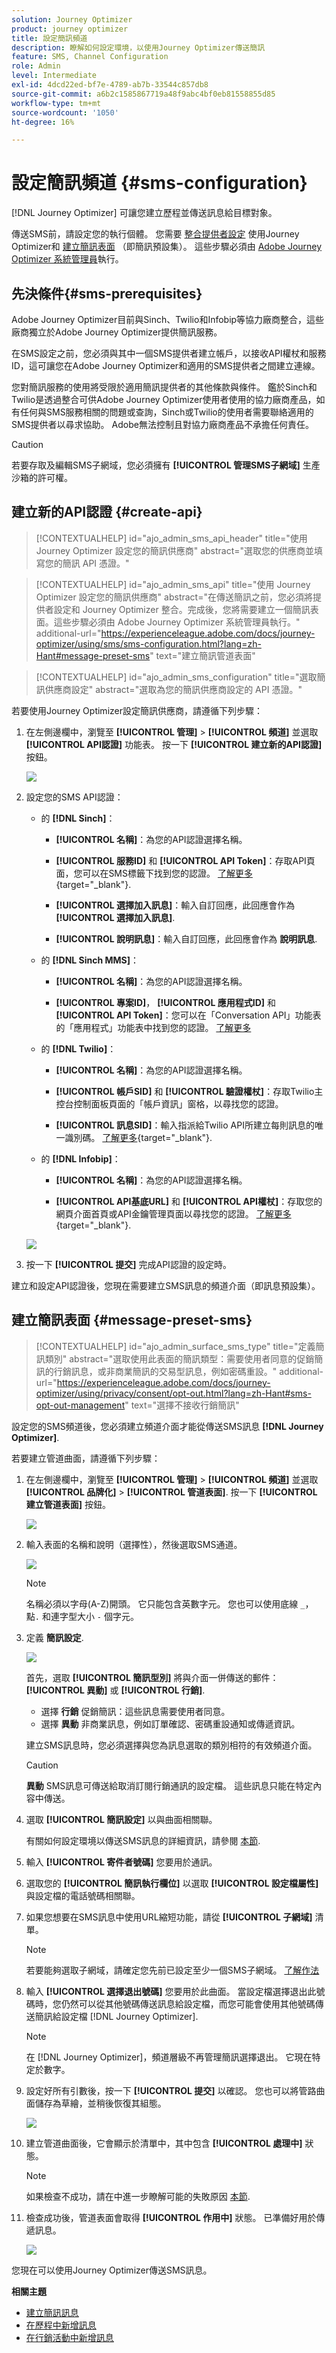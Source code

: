 ```yaml
---
solution: Journey Optimizer
product: journey optimizer
title: 設定簡訊頻道
description: 瞭解如何設定環境，以使用Journey Optimizer傳送簡訊
feature: SMS, Channel Configuration
role: Admin
level: Intermediate
exl-id: 4dcd22ed-bf7e-4789-ab7b-33544c857db8
source-git-commit: a6b2c1585867719a48f9abc4bf0eb81558855d85
workflow-type: tm+mt
source-wordcount: '1050'
ht-degree: 16%

---
```


# 設定簡訊頻道 {#sms-configuration}

[!DNL Journey Optimizer] 可讓您建立歷程並傳送訊息給目標對象。

傳送SMS前，請設定您的執行個體。 您需要 [整合提供者設定](#create-api) 使用Journey Optimizer和 [建立簡訊表面](#message-preset-sms) （即簡訊預設集）。 這些步驟必須由 [Adobe Journey Optimizer 系統管理員](../start/path/administrator.md)執行。

## 先決條件{#sms-prerequisites}

Adobe Journey Optimizer目前與Sinch、Twilio和Infobip等協力廠商整合，這些廠商獨立於Adobe Journey Optimizer提供簡訊服務。

在SMS設定之前，您必須與其中一個SMS提供者建立帳戶，以接收API權杖和服務ID，這可讓您在Adobe Journey Optimizer和適用的SMS提供者之間建立連線。

您對簡訊服務的使用將受限於適用簡訊提供者的其他條款與條件。 鑑於Sinch和Twilio是透過整合可供Adobe Journey Optimizer使用者使用的協力廠商產品，如有任何與SMS服務相關的問題或查詢，Sinch或Twilio的使用者需要聯絡適用的SMS提供者以尋求協助。 Adobe無法控制且對協力廠商產品不承擔任何責任。

>[!CAUTION]
>
>若要存取及編輯SMS子網域，您必須擁有 **[!UICONTROL 管理SMS子網域]** 生產沙箱的許可權。

## 建立新的API認證 {#create-api}

>[!CONTEXTUALHELP]
>id="ajo_admin_sms_api_header"
>title="使用 Journey Optimizer 設定您的簡訊供應商"
>abstract="選取您的供應商並填寫您的簡訊 API 憑證。"

>[!CONTEXTUALHELP]
>id="ajo_admin_sms_api"
>title="使用 Journey Optimizer 設定您的簡訊供應商"
>abstract="在傳送簡訊之前，您必須將提供者設定和 Journey Optimizer 整合。完成後，您將需要建立一個簡訊表面。這些步驟必須由 Adobe Journey Optimizer 系統管理員執行。"
>additional-url="https://experienceleague.adobe.com/docs/journey-optimizer/using/sms/sms-configuration.html?lang=zh-Hant#message-preset-sms" text="建立簡訊管道表面"

>[!CONTEXTUALHELP]
>id="ajo_admin_sms_configuration"
>title="選取簡訊供應商設定"
>abstract="選取為您的簡訊供應商設定的 API 憑證。"

若要使用Journey Optimizer設定簡訊供應商，請遵循下列步驟：

1. 在左側邊欄中，瀏覽至 **[!UICONTROL 管理]** > **[!UICONTROL 頻道]** 並選取 **[!UICONTROL API認證]** 功能表。 按一下 **[!UICONTROL 建立新的API認證]** 按鈕。

   ![](assets/sms_6.png)

1. 設定您的SMS API認證：

   * 的 **[!DNL Sinch]**：

      * **[!UICONTROL 名稱]**：為您的API認證選擇名稱。

      * **[!UICONTROL 服務ID]** 和 **[!UICONTROL API Token]**：存取API頁面，您可以在SMS標籤下找到您的認證。  [了解更多](https://developers.sinch.com/docs/sms/getting-started/){target="_blank"}.

      * **[!UICONTROL 選擇加入訊息]**：輸入自訂回應，此回應會作為 **[!UICONTROL 選擇加入訊息]**.

      * **[!UICONTROL 說明訊息]**：輸入自訂回應，此回應會作為 **說明訊息**.

   * 的 **[!DNL Sinch MMS]**：

      * **[!UICONTROL 名稱]**：為您的API認證選擇名稱。

      * **[!UICONTROL 專案ID]**， **[!UICONTROL 應用程式ID]** 和 **[!UICONTROL API Token]**：您可以在「Conversation API」功能表的「應用程式」功能表中找到您的認證。  [了解更多](https://docs.cc.sinch.com/cloud/service-configuration/en/oxy_ex-1/common/wln1620131604643.html)

   * 的 **[!DNL Twilio]**：

      * **[!UICONTROL 名稱]**：為您的API認證選擇名稱。

      * **[!UICONTROL 帳戶SID]** 和 **[!UICONTROL 驗證權杖]**：存取Twilio主控台控制面板頁面的「帳戶資訊」窗格，以尋找您的認證。

      * **[!UICONTROL 訊息SID]**：輸入指派給Twilio API所建立每則訊息的唯一識別碼。 [了解更多](https://support.twilio.com/hc/en-us/articles/223134387-What-is-a-Message-SID-){target="_blank"}.

   * 的 **[!DNL Infobip]**：

      * **[!UICONTROL 名稱]**：為您的API認證選擇名稱。

      * **[!UICONTROL API基底URL]** 和 **[!UICONTROL API權杖]**：存取您的網頁介面首頁或API金鑰管理頁面以尋找您的認證。 [了解更多](https://www.infobip.com/docs/api){target="_blank"}.

   ![](assets/sms_7.png)

1. 按一下 **[!UICONTROL 提交]** 完成API認證的設定時。

建立和設定API認證後，您現在需要建立SMS訊息的頻道介面（即訊息預設集）。

## 建立簡訊表面 {#message-preset-sms}

>[!CONTEXTUALHELP]
>id="ajo_admin_surface_sms_type"
>title="定義簡訊類別"
>abstract="選取使用此表面的簡訊類型：需要使用者同意的促銷簡訊的行銷訊息，或非商業簡訊的交易型訊息，例如密碼重設。"
>additional-url="https://experienceleague.adobe.com/docs/journey-optimizer/using/privacy/consent/opt-out.html?lang=zh-Hant#sms-opt-out-management" text="選擇不接收行銷簡訊"

設定您的SMS頻道後，您必須建立頻道介面才能從傳送SMS訊息 **[!DNL Journey Optimizer]**.

若要建立管道曲面，請遵循下列步驟：

1. 在左側邊欄中，瀏覽至 **[!UICONTROL 管理]** > **[!UICONTROL 頻道]** 並選取 **[!UICONTROL 品牌化]** > **[!UICONTROL 管道表面]**. 按一下 **[!UICONTROL 建立管道表面]** 按鈕。

   ![](assets/preset-create.png)

1. 輸入表面的名稱和說明（選擇性），然後選取SMS通道。

   ![](assets/sms-create-surface.png)

   >[!NOTE]
   >
   > 名稱必須以字母(A-Z)開頭。 它只能包含英數字元。 您也可以使用底線 `_`，點`.` 和連字型大小 `-` 個字元。

1. 定義 **簡訊設定**.

   ![](assets/sms-surface-settings.png)

   首先，選取 **[!UICONTROL 簡訊型別]** 將與介面一併傳送的郵件： **[!UICONTROL 異動]** 或 **[!UICONTROL 行銷]**.

   * 選擇 **行銷** 促銷簡訊：這些訊息需要使用者同意。
   * 選擇 **異動** 非商業訊息，例如訂單確認、密碼重設通知或傳遞資訊。

   建立SMS訊息時，您必須選擇與您為訊息選取的類別相符的有效頻道介面。

   >[!CAUTION]
   >
   >**異動** SMS訊息可傳送給取消訂閱行銷通訊的設定檔。 這些訊息只能在特定內容中傳送。

1. 選取 **[!UICONTROL 簡訊設定]** 以與曲面相關聯。

   有關如何設定環境以傳送SMS訊息的詳細資訊，請參閱 [本節](#create-api).

1. 輸入 **[!UICONTROL 寄件者號碼]** 您&#x200B;要用於通訊。

1. 選取您的 **[!UICONTROL 簡訊執行欄位]** 以選取 **[!UICONTROL 設定檔屬性]** 與設定檔的電話號碼相關聯。

1. 如果您想要在SMS訊息中使用URL縮短功能，請從 **[!UICONTROL 子網域]** 清單。

   >[!NOTE]
   >
   >若要能夠選取子網域，請確定您先前已設定至少一個SMS子網域。 [了解作法](sms-subdomains.md)

1. 輸入 **[!UICONTROL 選擇退出號碼]** 您要用於此曲面。 當設定檔選擇退出此號碼時，您仍然可以從其他號碼傳送訊息給設定檔，而您可能會使用其他號碼傳送簡訊給設定檔 [!DNL Journey Optimizer].

   >[!NOTE]
   >
   >在 [!DNL Journey Optimizer]，頻道層級不再管理簡訊選擇退出。 它現在特定於數字。

1. 設定好所有引數後，按一下 **[!UICONTROL 提交]** 以確認。 您也可以將管路曲面儲存為草繪，並稍後恢復其組態。

   ![](assets/sms-submit-surface.png)

1. 建立管道曲面後，它會顯示於清單中，其中包含 **[!UICONTROL 處理中]** 狀態。

   >[!NOTE]
   >
   >如果檢查不成功，請在中進一步瞭解可能的失敗原因 [本節](#monitor-channel-surfaces).

1. 檢查成功後，管道表面會取得 **[!UICONTROL 作用中]** 狀態。 已準備好用於傳遞訊息。

   ![](assets/preset-active.png)

您現在可以使用Journey Optimizer傳送SMS訊息。

**相關主題**

* [建立簡訊訊息](create-sms.md)
* [在歷程中新增訊息](../building-journeys/journeys-message.md)
* [在行銷活動中新增訊息](../campaigns/create-campaign.md)

